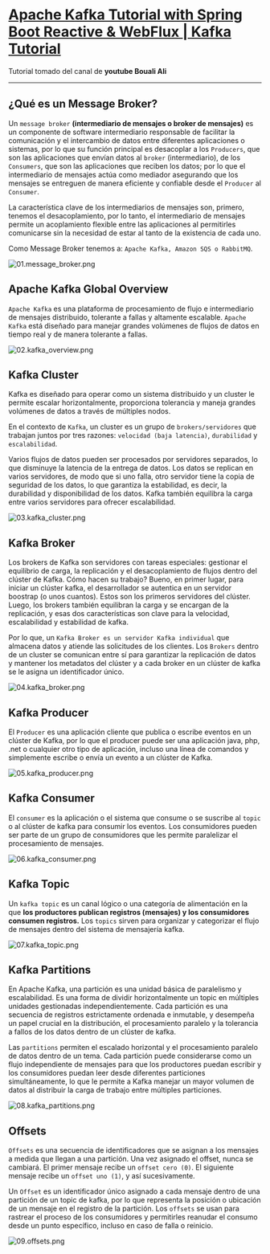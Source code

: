 # [Apache Kafka Tutorial with Spring Boot Reactive & WebFlux | Kafka Tutorial](https://www.youtube.com/watch?v=KQDTtvZMS9c)

Tutorial tomado del canal de **youtube Bouali Ali**

---

## ¿Qué es un Message Broker?

Un `message broker` **(intermediario de mensajes o broker de mensajes)** es un componente de software intermediario
responsable de facilitar la comunicación y el intercambio de datos entre diferentes aplicaciones o sistemas, por lo que
su función principal es desacoplar a los `Producers`, que son las aplicaciones que envían datos al `broker`
(intermediario), de los `Consumers`, que son las aplicaciones que reciben los datos; por lo que el intermediario de
mensajes actúa como mediador asegurando que los mensajes se entreguen de manera eficiente y confiable desde
el `Producer` al `Consumer`.

La característica clave de los intermediarios de mensajes son, primero, tenemos el desacoplamiento, por lo tanto, el
intermediario de mensajes permite un acoplamiento flexible entre las aplicaciones al permitirles comunicarse sin la
necesidad de estar al tanto de la existencia de cada uno.

Como Message Broker tenemos a: `Apache Kafka, Amazon SQS o RabbitMQ`.

![01.message_broker.png](assets/01.message_broker.png)

## Apache Kafka Global Overview

`Apache Kafka` es una plataforma de procesamiento de flujo e intermediario de mensajes distribuido, tolerante a fallas y
altamente escalable. `Apache Kafka` está diseñado para manejar grandes volúmenes de flujos de datos en tiempo real y de
manera tolerante a fallas.

![02.kafka_overview.png](assets/02.kafka_overview.png)

## Kafka Cluster

Kafka es diseñado para operar como un sistema distribuido y un cluster le permite escalar horizontalmente, proporciona
tolerancia y maneja grandes volúmenes de datos a través de múltiples nodos.

En el contexto de `Kafka`, un cluster es un grupo de `brokers/servidores` que trabajan juntos por tres
razones: `velocidad (baja latencia)`, `durabilidad` y `escalabilidad`.

Varios flujos de datos pueden ser procesados por servidores separados, lo que disminuye la latencia de la entrega de
datos. Los datos se replican en varios servidores, de modo que si uno falla, otro servidor tiene la copia de seguridad
de los datos, lo que garantiza la estabilidad, es decir, la durabilidad y disponibilidad de los datos. Kafka también
equilibra la carga entre varios servidores para ofrecer escalabilidad.

![03.kafka_cluster.png](assets/03.kafka_cluster.png)

## Kafka Broker

Los brokers de Kafka son servidores con tareas especiales: gestionar el equilibrio de carga, la replicación y el
desacoplamiento de flujos dentro del clúster de Kafka. Cómo hacen su trabajo? Bueno, en primer lugar, para iniciar un
clúster kafka, el desarrollador se autentica en un servidor boostrap (o unos cuantos). Estos son los primeros servidores
del clúster. Luego, los brokers también equilibran la carga y se encargan de la replicación, y esas dos características
son clave para la velocidad, escalabilidad y estabilidad de kafka.

Por lo que, un `Kafka Broker es un servidor Kafka individual` que almacena datos y atiende las solicitudes de los
clientes. Los `Brokers` dentro de un cluster se comunican entre sí para garantizar la replicación de datos y mantener
los metadatos del clúster y a cada broker en un clúster de kafka se le asigna un identificador único.

![04.kafka_broker.png](assets/04.kafka_broker.png)

## Kafka Producer

El `Producer` es una aplicación cliente que publica o escribe eventos en un clúster de Kafka, por lo que el producer
puede ser una aplicación java, php, .net o cualquier otro tipo de aplicación, incluso una línea de comandos y
simplemente escribe o envía un evento a un clúster de Kafka.

![05.kafka_producer.png](assets/05.kafka_producer.png)

## Kafka Consumer

El `consumer` es la aplicación o el sistema que consume o se suscribe al `topic` o al clúster de kafka para consumir los
eventos. Los consumidores pueden ser parte de un grupo de consumidores que les permite paralelizar el procesamiento de
mensajes.

![06.kafka_consumer.png](assets/06.kafka_consumer.png)

## Kafka Topic

Un `kafka topic` es un canal lógico o una categoría de alimentación en la que **los productores publican registros
(mensajes) y los consumidores consumen registros.** Los `topics` sirven para organizar y categorizar el flujo de
mensajes dentro del sistema de mensajería kafka.

![07.kafka_topic.png](assets/07.kafka_topic.png)

## Kafka Partitions

En Apache Kafka, una partición es una unidad básica de paralelismo y escalabilidad. Es una forma de dividir
horizontalmente un topic en múltiples unidades gestionadas independientemente. Cada partición es una secuencia de
registros estrictamente ordenada e inmutable, y desempeña un papel crucial en la distribución, el procesamiento paralelo
y la tolerancia a fallos de los datos dentro de un clúster de kafka.

Las `partitions` permiten el escalado horizontal y el procesamiento paralelo de datos dentro de un tema. Cada partición
puede considerarse como un flujo independiente de mensajes para que los productores puedan escribir y los consumidores
puedan leer desde diferentes particiones simultáneamente, lo que le permite a Kafka manejar un mayor volumen de datos
al distribuir la carga de trabajo entre múltiples particiones.

![08.kafka_partitions.png](assets/08.kafka_partitions.png)

## Offsets

`Offsets` es una secuencia de identificadores que se asignan a los mensajes a medida que llegan a una partición.
Una vez asignado el offset, nunca se cambiará. El primer mensaje recibe un `offset cero (0)`. El siguiente mensaje
recibe un `offset uno (1)`, y así sucesivamente.

Un `Offset` es un identificador único asignado a cada mensaje dentro de una partición de un topic de kafka, por lo que
representa la posición o ubicación de un mensaje  en el registro de la partición. Los `offsets` se usan para rastrear
el proceso de los consumidores y permitirles reanudar el consumo desde un punto específico, incluso en caso de falla
o reinicio.

![09.offsets.png](assets/09.offsets.png)

